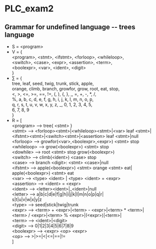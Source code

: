 # PLC_exam2
## Grammar for undefined language -- trees language

- S = \<program>
- V = { 
    <br>\<program>, \<stmt>, \<ifstmt>, \<forloop>, \<whileloop>,
		<br>\<switch>, \<case>, \<expr>, \<assertion>, \<term>, 
		<br>\<boolexpr>, \<var>, \<ident>, \<digit>
	<br>}
- ∑ = { 
    <br>tree, leaf, seed, twig, trunk, stick, apple,
		<br>orange, climb, branch, growfor, grow, root, eat, stop,
		<br><, >, <=, >=, ==, !=, (, ), {, }, ,, =, +, -, *, /,
		<br>%, a, b, c, d, e, f, g, h, i, j, k, l, m, n, o, p,
		<br>q, r, s, t, u, v, w, x, y, z, _, 0, 1, 2, 3, 4, 5,
		<br>6, 7, 8, 9
	<br>}
- R = [
		<br>\<program> 	--> tree{ \<stmt> }
		<br>\<stmt> 		--> \<forloop>\<stmt>|\<whileloop>\<stmt>|\<var> leaf \<stmt>|
						<br>\<ifstmt>\<stmt>|\<switch>\<stmt>|\<assertion> leaf \<stmt>|null
		<br>\<forloop> 	--> growfor(\<var>,\<boolexpr>,\<expr>) \<stmt> stop
		<br>\<whileloop> --> grow(\<boolexpr>) \<stmt> stop
		<br>\<dowhile> 	--> root \<stmt> stop grow(\<boolexpr>)
		<br>\<switch>	--> climb(\<ident>) \<case> stop
		<br>\<case>		--> branch \<digit>: \<stmt> \<case>|null
		<br>\<ifstmt>	--> apple(\<boolexpr>) \<stmt> orange \<stmt> eat|
						<br>apple(\<boolexpr>) \<stmt> eat
		<br>\<var>		--> \<type> \<ident> | \<type> \<ident> = \<expr>
		<br>\<assertion> --> \<ident> = \<expr>
		<br>\<ident>		--> \<letter>\<ident>|_\<ident>|null
		<br>\<letter>	--> a|b|c|d|e|f|g|h|i|j|k|l|m|n|o|p|q|r|
						<br>s|t|u|v|w|x|y|z
		<br>\<type>		--> seed|stick|twig|trunk
		<br>\<expr>		--> \<term> + \<expr>|\<term> - \<expr>|\<term> * \<term>|
						<br>\<term> / \<expr>|\<term> % \<expr>|(\<expr>)|\<term>|
		<br>\<term>		--> \<ident>|\<digit>
		<br>\<digit>		--> 0|1|2|3|4|5|6|7|8|9
		<br>\<boolexpr>	--> \<expr> \<op> \<expr>
		<br>\<op>		--> >|>=|<|<=|==|!=
	<br>]
